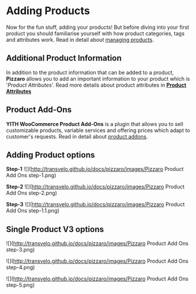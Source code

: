 # Adding Products

Now for the fun stuff, adding your products! But before diving into your first product you should familiarise yourself with how product categories, tags and attributes work. Read in detail about [managing products](http://docs.woothemes.com/document/managing-products/).

## Additional Product Information

In addition to the product information that can be added to a product, **Pizzaro** allows you to add an important information to your product which is '*Product Attributes*'. Read more details about product attributes in [**Product Attributes**](product_attributes.md)

## Product Add-Ons

**YITH WooCommerce Product Add-Ons** is a plugin that allows you to sell customizable products, variable services and offering prices which adapt to customer's requests. Read in detail about [product addons](https://yithemes.com/docs-plugins/yith-woocommerce-product-add-ons/options-group-free-version).



## Adding Product options

**Step-1**
![](http://transvelo.github.io/docs/pizzaro/images/Pizzaro Product Add Ons step-1.png)

**Step-2**
![](http://transvelo.github.io/docs/pizzaro/images/Pizzaro Product Add Ons step-2.png)

**Step-3**
![](http://transvelo.github.io/docs/pizzaro/images/Pizzaro Product Add Ons step-1.1.png)



## Single Product V3 options

![](http://transvelo.github.io/docs/pizzaro/images/Pizzaro Product Add Ons step-3.png)

![](http://transvelo.github.io/docs/pizzaro/images/Pizzaro Product Add Ons step-4.png)

![](http://transvelo.github.io/docs/pizzaro/images/Pizzaro Product Add Ons step-5.png)
